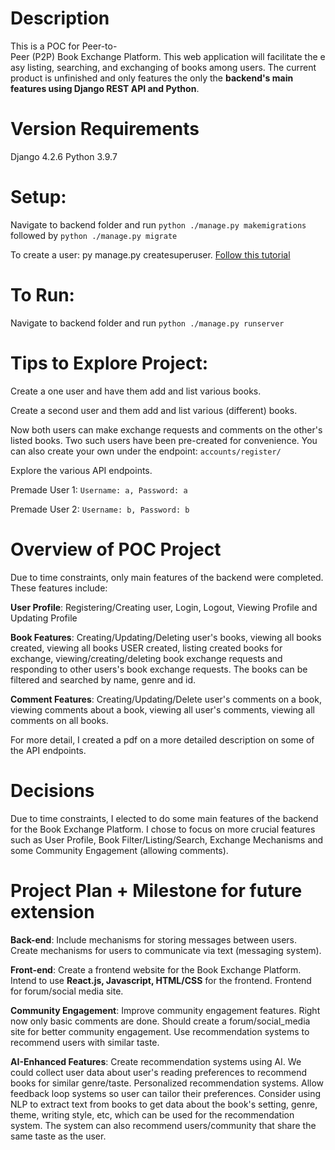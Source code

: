 # Description

This is a POC for Peer-to-Peer (P2P) Book Exchange Platform. This web application will facilitate the easy listing, searching, and exchanging of books among users. The current product is unfinished and only features the only the **backend's main features using Django REST API and Python**.


# Version Requirements

Django 4.2.6
Python 3.9.7


# Setup: 
Navigate to backend folder and run `python ./manage.py makemigrations` followed by `python ./manage.py migrate`

To create a user: py manage.py createsuperuser. [Follow this tutorial](https://www.w3schools.com/django/django_admin_create_user.php)

# To Run: 

Navigate to backend folder and run `python ./manage.py runserver`


# Tips to Explore Project:

Create a one user and have them add and list various books.

Create a second user and them add and list various (different) books.

Now both users can make exchange requests and comments on the other's listed books. Two such users have been pre-created for convenience. You can also create your own under the endpoint: `accounts/register/`

Explore the various API endpoints.

Premade User 1:  `Username: a, Password: a` 

Premade User 2: `Username: b, Password: b`


# Overview of POC Project

Due to time constraints, only main features of the backend were completed. These features include: 

**User Profile**: Registering/Creating user, Login, Logout, Viewing Profile and Updating Profile

**Book Features**: Creating/Updating/Deleting user's books, viewing all books created, viewing all books USER created, listing created books for exchange, viewing/creating/deleting book exchange requests and responding to other users's book exchange requests. The books can be filtered and searched by name, genre and id. 

**Comment Features**: Creating/Updating/Delete user's comments on a book, viewing comments about a book, viewing all user's comments, viewing all comments on all books. 

For more detail, I created a pdf on a more detailed description on some of the API endpoints. 


# Decisions 

Due to time constraints, I elected to do some main features of the backend for the Book Exchange Platform. I chose to focus on more crucial features such as User Profile, Book Filter/Listing/Search, Exchange Mechanisms and some Community Engagement (allowing comments).

# Project Plan + Milestone for future extension

**Back-end**: Include mechanisms for storing messages between users. Create mechanisms for users to communicate via text (messaging system).

**Front-end**: Create a frontend website for the Book Exchange Platform. Intend to use **React.js, Javascript, HTML/CSS** for the frontend. Frontend for forum/social media site.

**Community Engagement**: Improve community engagement features. Right now only basic comments are done. Should create a forum/social_media site for better community engagement. Use recommendation systems to recommend users with similar taste. 

**AI-Enhanced Features**: Create recommendation systems using AI. We could collect user data about user's reading preferences to recommend books for similar genre/taste. Personalized recommendation systems. Allow feedback loop systems so user can tailor their preferences. Consider using NLP to extract text from books to get data about the book's setting, genre, theme, writing style, etc, which can be used for the recommendation system. The system can also recommend users/community that share the same taste as the user. 

